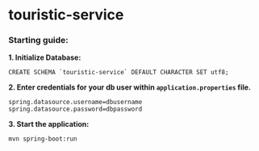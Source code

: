 # touristic-service

### Starting guide:
**1. Initialize Database:**
```
CREATE SCHEMA `touristic-service` DEFAULT CHARACTER SET utf8;
```
**2. Enter credentials for your db user within `application.properties` file.**
```
spring.datasource.username=dbusername
spring.datasource.password=dbpassword
```

**3. Start the application:**
```
mvn spring-boot:run